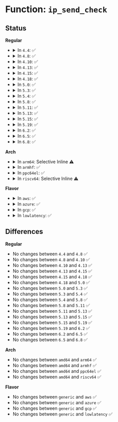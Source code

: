 # Function: <code>ip_send_check</code>

## Status
<b>Regular</b>
<ul>
<li>
<details>
<summary>In <code>4.4</code>: ✅</summary>

```c
void ip_send_check(struct iphdr *iph);
```

**Collision:** Unique Global

**Inline:** No

**Transformation:** False

**Instances:**

```
In net/ipv4/ip_output.c (ffffffff8175c270)
Location: net/ipv4/ip_output.c:92
Inline: False
Direct callers:
  - net/ipv4/ip_fragment.c:ip_defrag
  - net/ipv4/ip_options.c:ip_forward_options
  - net/ipv4/ip_output.c:ip_do_fragment
  - net/ipv4/ip_output.c:ip_do_fragment
  - net/ipv4/ip_output.c:ip_do_fragment
  - net/ipv4/ip_output.c:__ip_local_out
  - net/ipv4/af_inet.c:inet_gso_segment
  - net/ipv4/cipso_ipv4.c:cipso_v4_skbuff_setattr
  - net/ipv4/cipso_ipv4.c:cipso_v4_skbuff_delattr
  - net/ipv4/xfrm4_input.c:xfrm4_transport_finish
```
**Symbols:**

```
ffffffff8175c270-ffffffff8175c2b9: ip_send_check (STB_GLOBAL)
```
</details>
</li>
<li>
<details>
<summary>In <code>4.8</code>: ✅</summary>

```c
void ip_send_check(struct iphdr *iph);
```

**Collision:** Unique Global

**Inline:** No

**Transformation:** False

**Instances:**

```
In net/ipv4/ip_output.c (ffffffff817c8510)
Location: net/ipv4/ip_output.c:88
Inline: False
Direct callers:
  - net/ipv4/ip_fragment.c:ip_defrag
  - net/ipv4/ip_options.c:ip_forward_options
  - net/ipv4/ip_output.c:ip_do_fragment
  - net/ipv4/ip_output.c:ip_do_fragment
  - net/ipv4/ip_output.c:ip_do_fragment
  - net/ipv4/ip_output.c:__ip_local_out
  - net/ipv4/af_inet.c:inet_gso_segment
  - net/ipv4/cipso_ipv4.c:cipso_v4_skbuff_delattr
  - net/ipv4/cipso_ipv4.c:cipso_v4_skbuff_setattr
  - net/ipv4/xfrm4_input.c:xfrm4_transport_finish
```
**Symbols:**

```
ffffffff817c8510-ffffffff817c8559: ip_send_check (STB_GLOBAL)
```
</details>
</li>
<li>
<details>
<summary>In <code>4.10</code>: ✅</summary>

```c
void ip_send_check(struct iphdr *iph);
```

**Collision:** Unique Global

**Inline:** No

**Transformation:** False

**Instances:**

```
In net/ipv4/ip_output.c (ffffffff817f8000)
Location: net/ipv4/ip_output.c:90
Inline: False
Direct callers:
  - net/ipv4/ip_fragment.c:ip_defrag
  - net/ipv4/ip_options.c:ip_forward_options
  - net/ipv4/ip_output.c:ip_do_fragment
  - net/ipv4/ip_output.c:ip_do_fragment
  - net/ipv4/ip_output.c:ip_do_fragment
  - net/ipv4/ip_output.c:__ip_local_out
  - net/ipv4/af_inet.c:inet_gso_segment
  - net/ipv4/cipso_ipv4.c:cipso_v4_skbuff_delattr
  - net/ipv4/cipso_ipv4.c:cipso_v4_skbuff_setattr
  - net/ipv4/xfrm4_input.c:xfrm4_transport_finish
```
**Symbols:**

```
ffffffff817f8000-ffffffff817f8049: ip_send_check (STB_GLOBAL)
```
</details>
</li>
<li>
<details>
<summary>In <code>4.13</code>: ✅</summary>

```c
void ip_send_check(struct iphdr *iph);
```

**Collision:** Unique Global

**Inline:** No

**Transformation:** False

**Instances:**

```
In net/ipv4/ip_output.c (ffffffff818183f0)
Location: net/ipv4/ip_output.c:90
Inline: False
Direct callers:
  - net/ipv4/ip_fragment.c:ip_defrag
  - net/ipv4/ip_options.c:ip_forward_options
  - net/ipv4/ip_output.c:ip_do_fragment
  - net/ipv4/ip_output.c:ip_do_fragment
  - net/ipv4/ip_output.c:ip_do_fragment
  - net/ipv4/ip_output.c:__ip_local_out
  - net/ipv4/af_inet.c:inet_gso_segment
  - net/ipv4/cipso_ipv4.c:cipso_v4_skbuff_delattr
  - net/ipv4/cipso_ipv4.c:cipso_v4_skbuff_setattr
  - net/ipv4/xfrm4_input.c:xfrm4_transport_finish
```
**Symbols:**

```
ffffffff818183f0-ffffffff81818439: ip_send_check (STB_GLOBAL)
```
</details>
</li>
<li>
<details>
<summary>In <code>4.15</code>: ✅</summary>

```c
void ip_send_check(struct iphdr *iph);
```

**Collision:** Unique Global

**Inline:** No

**Transformation:** False

**Instances:**

```
In net/ipv4/ip_output.c (ffffffff81897550)
Location: net/ipv4/ip_output.c:90
Inline: False
Direct callers:
  - net/ipv4/ip_fragment.c:ip_defrag
  - net/ipv4/ip_options.c:ip_forward_options
  - net/ipv4/ip_output.c:ip_do_fragment
  - net/ipv4/ip_output.c:ip_do_fragment
  - net/ipv4/ip_output.c:ip_do_fragment
  - net/ipv4/ip_output.c:__ip_local_out
  - net/ipv4/af_inet.c:inet_gso_segment
  - net/ipv4/cipso_ipv4.c:cipso_v4_skbuff_delattr
  - net/ipv4/cipso_ipv4.c:cipso_v4_skbuff_setattr
  - net/ipv4/xfrm4_input.c:xfrm4_transport_finish
```
**Symbols:**

```
ffffffff81897550-ffffffff81897599: ip_send_check (STB_GLOBAL)
```
</details>
</li>
<li>
<details>
<summary>In <code>4.18</code>: ✅</summary>

```c
void ip_send_check(struct iphdr *iph);
```

**Collision:** Unique Global

**Inline:** No

**Transformation:** False

**Instances:**

```
In net/ipv4/ip_output.c (ffffffff818eb830)
Location: net/ipv4/ip_output.c:90
Inline: False
Direct callers:
  - net/ipv4/ip_fragment.c:ip_defrag
  - net/ipv4/ip_options.c:ip_forward_options
  - net/ipv4/ip_output.c:ip_do_fragment
  - net/ipv4/ip_output.c:ip_do_fragment
  - net/ipv4/ip_output.c:ip_do_fragment
  - net/ipv4/ip_output.c:__ip_local_out
  - net/ipv4/af_inet.c:inet_gso_segment
  - net/ipv4/cipso_ipv4.c:cipso_v4_skbuff_delattr
  - net/ipv4/cipso_ipv4.c:cipso_v4_skbuff_setattr
  - net/ipv4/xfrm4_input.c:xfrm4_transport_finish
```
**Symbols:**

```
ffffffff818eb830-ffffffff818eb879: ip_send_check (STB_GLOBAL)
```
</details>
</li>
<li>
<details>
<summary>In <code>5.0</code>: ✅</summary>

```c
void ip_send_check(struct iphdr *iph);
```

**Collision:** Unique Global

**Inline:** No

**Transformation:** False

**Instances:**

```
In net/ipv4/ip_output.c (ffffffff81918d50)
Location: net/ipv4/ip_output.c:90
Inline: False
Direct callers:
  - net/ipv4/ip_fragment.c:ip_defrag
  - net/ipv4/ip_options.c:ip_forward_options
  - net/ipv4/ip_output.c:ip_do_fragment
  - net/ipv4/ip_output.c:ip_do_fragment
  - net/ipv4/ip_output.c:ip_do_fragment
  - net/ipv4/ip_output.c:__ip_local_out
  - net/ipv4/af_inet.c:inet_gso_segment
  - net/ipv4/ipmr.c:ipmr_queue_xmit
  - net/ipv4/cipso_ipv4.c:cipso_v4_skbuff_delattr
  - net/ipv4/cipso_ipv4.c:cipso_v4_skbuff_setattr
  - net/ipv4/xfrm4_input.c:xfrm4_transport_finish
```
**Symbols:**

```
ffffffff81918d50-ffffffff81918d99: ip_send_check (STB_GLOBAL)
```
</details>
</li>
<li>
<details>
<summary>In <code>5.3</code>: ✅</summary>

```c
void ip_send_check(struct iphdr *iph);
```

**Collision:** Unique Global

**Inline:** No

**Transformation:** False

**Instances:**

```
In net/ipv4/ip_output.c (ffffffff8197ac90)
Location: net/ipv4/ip_output.c:91
Inline: False
Direct callers:
  - net/ipv4/ip_fragment.c:ip_frag_queue
  - net/ipv4/ip_options.c:ip_forward_options
  - net/ipv4/ip_output.c:ip_frag_next
  - net/ipv4/ip_output.c:ip_fraglist_prepare
  - net/ipv4/ip_output.c:ip_fraglist_init
  - net/ipv4/ip_output.c:__ip_local_out
  - net/ipv4/af_inet.c:inet_gso_segment
  - net/ipv4/ipmr.c:ipmr_queue_xmit
  - net/ipv4/cipso_ipv4.c:cipso_v4_skbuff_delattr
  - net/ipv4/cipso_ipv4.c:cipso_v4_skbuff_setattr
  - net/ipv4/xfrm4_input.c:xfrm4_transport_finish
```
**Symbols:**

```
ffffffff8197ac90-ffffffff8197acd9: ip_send_check (STB_GLOBAL)
```
</details>
</li>
<li>
<details>
<summary>In <code>5.4</code>: ✅</summary>

```c
void ip_send_check(struct iphdr *iph);
```

**Collision:** Unique Global

**Inline:** No

**Transformation:** False

**Instances:**

```
In net/ipv4/ip_output.c (ffffffff819b1600)
Location: net/ipv4/ip_output.c:91
Inline: False
Direct callers:
  - net/ipv4/ip_fragment.c:ip_frag_queue
  - net/ipv4/ip_options.c:ip_forward_options
  - net/ipv4/ip_output.c:ip_frag_next
  - net/ipv4/ip_output.c:ip_fraglist_prepare
  - net/ipv4/ip_output.c:ip_fraglist_init
  - net/ipv4/ip_output.c:__ip_local_out
  - net/ipv4/af_inet.c:inet_gso_segment
  - net/ipv4/ipmr.c:ipmr_queue_xmit
  - net/ipv4/cipso_ipv4.c:cipso_v4_skbuff_delattr
  - net/ipv4/cipso_ipv4.c:cipso_v4_skbuff_setattr
  - net/ipv4/xfrm4_input.c:xfrm4_transport_finish
```
**Symbols:**

```
ffffffff819b1600-ffffffff819b1649: ip_send_check (STB_GLOBAL)
```
</details>
</li>
<li>
<details>
<summary>In <code>5.8</code>: ✅</summary>

```c
void ip_send_check(struct iphdr *iph);
```

**Collision:** Unique Global

**Inline:** No

**Transformation:** False

**Instances:**

```
In net/ipv4/ip_output.c (ffffffff81a9b5a0)
Location: net/ipv4/ip_output.c:92
Inline: False
Direct callers:
  - net/ipv4/ip_fragment.c:ip_frag_reasm
  - net/ipv4/ip_options.c:ip_forward_options
  - net/ipv4/ip_output.c:ip_frag_next
  - net/ipv4/ip_output.c:ip_fraglist_prepare
  - net/ipv4/ip_output.c:ip_fraglist_init
  - net/ipv4/ip_output.c:__ip_local_out
  - net/ipv4/af_inet.c:inet_gso_segment
  - net/ipv4/ipmr.c:ip_encap
  - net/ipv4/cipso_ipv4.c:cipso_v4_skbuff_delattr
  - net/ipv4/cipso_ipv4.c:cipso_v4_skbuff_setattr
  - net/ipv4/xfrm4_input.c:xfrm4_transport_finish
```
**Symbols:**

```
ffffffff81a9b5a0-ffffffff81a9b5e9: ip_send_check (STB_GLOBAL)
```
</details>
</li>
<li>
<details>
<summary>In <code>5.11</code>: ✅</summary>

```c
void ip_send_check(struct iphdr *iph);
```

**Collision:** Unique Global

**Inline:** No

**Transformation:** False

**Instances:**

```
In net/ipv4/ip_output.c (ffffffff81aa5410)
Location: net/ipv4/ip_output.c:92
Inline: False
Direct callers:
  - net/ipv4/ip_fragment.c:ip_frag_reasm
  - net/ipv4/ip_options.c:ip_forward_options
  - net/ipv4/ip_output.c:ip_frag_next
  - net/ipv4/ip_output.c:ip_fraglist_prepare
  - net/ipv4/ip_output.c:ip_fraglist_init
  - net/ipv4/ip_output.c:__ip_local_out
  - net/ipv4/af_inet.c:inet_gso_segment
  - net/ipv4/ip_tunnel_core.c:iptunnel_pmtud_build_icmp
  - net/ipv4/ipmr.c:ip_encap
  - net/ipv4/cipso_ipv4.c:cipso_v4_skbuff_delattr
  - net/ipv4/cipso_ipv4.c:cipso_v4_skbuff_setattr
  - net/ipv4/xfrm4_input.c:xfrm4_transport_finish
```
**Symbols:**

```
ffffffff81aa5410-ffffffff81aa5459: ip_send_check (STB_GLOBAL)
```
</details>
</li>
<li>
<details>
<summary>In <code>5.13</code>: ✅</summary>

```c
void ip_send_check(struct iphdr *iph);
```

**Collision:** Unique Global

**Inline:** No

**Transformation:** False

**Instances:**

```
In net/ipv4/ip_output.c (ffffffff81a904d0)
Location: net/ipv4/ip_output.c:92
Inline: False
Direct callers:
  - net/core/selftests.c:net_test_get_skb
  - net/ipv4/ip_options.c:ip_forward_options
  - net/ipv4/ip_output.c:ip_frag_next
  - net/ipv4/ip_output.c:ip_fraglist_prepare
  - net/ipv4/ip_output.c:ip_fraglist_init
  - net/ipv4/ip_output.c:__ip_local_out
  - net/ipv4/af_inet.c:inet_gso_segment
  - net/ipv4/ip_tunnel_core.c:iptunnel_pmtud_build_icmp
  - net/ipv4/ipmr.c:ipmr_queue_xmit
  - net/ipv4/cipso_ipv4.c:cipso_v4_skbuff_delattr
  - net/ipv4/cipso_ipv4.c:cipso_v4_skbuff_setattr
  - net/ipv4/xfrm4_input.c:xfrm4_transport_finish
```
**Symbols:**

```
ffffffff81a904d0-ffffffff81a90519: ip_send_check (STB_GLOBAL)
```
</details>
</li>
<li>
<details>
<summary>In <code>5.15</code>: ✅</summary>

```c
void ip_send_check(struct iphdr *iph);
```

**Collision:** Unique Global

**Inline:** No

**Transformation:** False

**Instances:**

```
In net/ipv4/ip_output.c (ffffffff81b4b740)
Location: net/ipv4/ip_output.c:92
Inline: False
Direct callers:
  - net/core/selftests.c:net_test_get_skb
  - net/ipv4/ip_options.c:ip_forward_options
  - net/ipv4/ip_output.c:ip_do_fragment
  - net/ipv4/ip_output.c:ip_frag_next
  - net/ipv4/ip_output.c:ip_fraglist_prepare
  - net/ipv4/ip_output.c:ip_fraglist_init
  - net/ipv4/ip_output.c:__ip_local_out
  - net/ipv4/af_inet.c:inet_gso_segment
  - net/ipv4/ip_tunnel_core.c:iptunnel_pmtud_build_icmp
  - net/ipv4/ipmr.c:ipmr_queue_xmit
  - net/ipv4/cipso_ipv4.c:cipso_v4_skbuff_delattr
  - net/ipv4/cipso_ipv4.c:cipso_v4_skbuff_setattr
  - net/ipv4/xfrm4_input.c:xfrm4_transport_finish
```
**Symbols:**

```
ffffffff81b4b740-ffffffff81b4b789: ip_send_check (STB_GLOBAL)
```
</details>
</li>
<li>
<details>
<summary>In <code>5.19</code>: ✅</summary>

```c
void ip_send_check(struct iphdr *iph);
```

**Collision:** Unique Global

**Inline:** No

**Transformation:** False

**Instances:**

```
In net/ipv4/ip_output.c (ffffffff81cd8c80)
Location: net/ipv4/ip_output.c:92
Inline: False
Direct callers:
  - net/core/selftests.c:net_test_get_skb
  - net/ipv4/ip_options.c:ip_forward_options
  - net/ipv4/ip_output.c:ip_do_fragment
  - net/ipv4/ip_output.c:ip_frag_next
  - net/ipv4/ip_output.c:ip_fraglist_prepare
  - net/ipv4/ip_output.c:ip_fraglist_init
  - net/ipv4/ip_output.c:__ip_local_out
  - net/ipv4/af_inet.c:inet_gso_segment
  - net/ipv4/ip_tunnel_core.c:iptunnel_pmtud_build_icmp
  - net/ipv4/ipmr.c:ip_encap
  - net/ipv4/cipso_ipv4.c:cipso_v4_skbuff_delattr
  - net/ipv4/cipso_ipv4.c:cipso_v4_skbuff_setattr
  - net/ipv4/xfrm4_input.c:xfrm4_transport_finish
```
**Symbols:**

```
ffffffff81cd8c80-ffffffff81cd8cd5: ip_send_check (STB_GLOBAL)
```
</details>
</li>
<li>
<details>
<summary>In <code>6.2</code>: ✅</summary>

```c
void ip_send_check(struct iphdr *iph);
```

**Collision:** Unique Global

**Inline:** No

**Transformation:** False

**Instances:**

```
In net/ipv4/ip_output.c (ffffffff81e99380)
Location: net/ipv4/ip_output.c:92
Inline: False
Direct callers:
  - net/core/selftests.c:net_test_get_skb
  - net/ipv4/ip_options.c:ip_forward_options
  - net/ipv4/ip_output.c:ip_do_fragment
  - net/ipv4/ip_output.c:ip_frag_next
  - net/ipv4/ip_output.c:ip_fraglist_prepare
  - net/ipv4/ip_output.c:ip_fraglist_init
  - net/ipv4/ip_output.c:__ip_local_out
  - net/ipv4/af_inet.c:inet_gso_segment
  - net/ipv4/ip_tunnel_core.c:iptunnel_pmtud_build_icmp
  - net/ipv4/ipmr.c:ip_encap
  - net/ipv4/cipso_ipv4.c:cipso_v4_skbuff_delattr
  - net/ipv4/cipso_ipv4.c:cipso_v4_skbuff_setattr
  - net/ipv4/xfrm4_input.c:xfrm4_transport_finish
```
**Symbols:**

```
ffffffff81e99380-ffffffff81e993d5: ip_send_check (STB_GLOBAL)
```
</details>
</li>
<li>
<details>
<summary>In <code>6.5</code>: ✅</summary>

```c
void ip_send_check(struct iphdr *iph);
```

**Collision:** Unique Global

**Inline:** No

**Transformation:** False

**Instances:**

```
In net/ipv4/ip_output.c (ffffffff81ef7c70)
Location: net/ipv4/ip_output.c:93
Inline: False
Direct callers:
  - net/core/selftests.c:net_test_get_skb
  - net/ipv4/ip_options.c:ip_forward_options
  - net/ipv4/ip_output.c:ip_do_fragment
  - net/ipv4/ip_output.c:ip_frag_next
  - net/ipv4/ip_output.c:ip_fraglist_prepare
  - net/ipv4/ip_output.c:ip_fraglist_init
  - net/ipv4/ip_output.c:__ip_local_out
  - net/ipv4/af_inet.c:inet_gso_segment
  - net/ipv4/ip_tunnel_core.c:iptunnel_pmtud_build_icmp
  - net/ipv4/ipmr.c:ip_encap
  - net/ipv4/cipso_ipv4.c:cipso_v4_skbuff_delattr
  - net/ipv4/cipso_ipv4.c:cipso_v4_skbuff_setattr
  - net/ipv4/xfrm4_input.c:xfrm4_transport_finish
```
**Symbols:**

```
ffffffff81ef7c70-ffffffff81ef7cc5: ip_send_check (STB_GLOBAL)
```
</details>
</li>
<li>
<details>
<summary>In <code>6.8</code>: ✅</summary>

```c
void ip_send_check(struct iphdr *iph);
```

**Collision:** Unique Global

**Inline:** No

**Transformation:** False

**Instances:**

```
In net/ipv4/ip_output.c (ffffffff81fbbb90)
Location: net/ipv4/ip_output.c:93
Inline: False
Direct callers:
  - net/core/selftests.c:net_test_get_skb
  - net/ipv4/ip_options.c:ip_forward_options
  - net/ipv4/ip_output.c:ip_do_fragment
  - net/ipv4/ip_output.c:ip_frag_next
  - net/ipv4/ip_output.c:ip_fraglist_prepare
  - net/ipv4/ip_output.c:ip_fraglist_init
  - net/ipv4/ip_output.c:__ip_local_out
  - net/ipv4/af_inet.c:inet_gso_segment
  - net/ipv4/ip_tunnel_core.c:iptunnel_pmtud_build_icmp
  - net/ipv4/ipmr.c:ip_encap
  - net/ipv4/cipso_ipv4.c:cipso_v4_skbuff_delattr
  - net/ipv4/cipso_ipv4.c:cipso_v4_skbuff_setattr
  - net/ipv4/xfrm4_input.c:xfrm4_transport_finish
```
**Symbols:**

```
ffffffff81fbbb90-ffffffff81fbbbe5: ip_send_check (STB_GLOBAL)
```
</details>
</li>
</ul>
<b>Arch</b>
<ul>
<li>
<details>
<summary>In <code>arm64</code>: Selective Inline ⚠️</summary>

```c
void ip_send_check(struct iphdr *iph);
```

**Collision:** Unique Global

**Inline:** Selective

**Transformation:** False

**Instances:**

```
In net/ipv4/ip_output.c (ffff800010c6265c)
Location: net/ipv4/ip_output.c:91
Inline: True
Inline callers:
  - net/ipv4/ip_output.c:ip_frag_next
  - net/ipv4/ip_output.c:ip_fraglist_prepare
  - net/ipv4/ip_output.c:ip_fraglist_init
  - net/ipv4/ip_output.c:__ip_local_out
Direct callers:
  - net/ipv4/ip_fragment.c:ip_frag_queue
  - net/ipv4/ip_options.c:ip_forward_options
  - net/ipv4/af_inet.c:inet_gso_segment
  - net/ipv4/ipmr.c:ipmr_queue_xmit
  - net/ipv4/cipso_ipv4.c:cipso_v4_skbuff_delattr
  - net/ipv4/cipso_ipv4.c:cipso_v4_skbuff_setattr
  - net/ipv4/xfrm4_input.c:xfrm4_transport_finish
```
**Symbols:**

```
ffff800010c62158-ffff800010c621d0: ip_send_check (STB_GLOBAL)
```
</details>
</li>
<li>
<details>
<summary>In <code>armhf</code>: ✅</summary>

```c
void ip_send_check(struct iphdr *iph);
```

**Collision:** Unique Global

**Inline:** No

**Transformation:** False

**Instances:**

```
In net/ipv4/ip_output.c (c0d714f0)
Location: net/ipv4/ip_output.c:91
Inline: False
Direct callers:
  - net/ipv4/ip_fragment.c:ip_frag_queue
  - net/ipv4/ip_options.c:ip_forward_options
  - net/ipv4/ip_output.c:ip_frag_next
  - net/ipv4/ip_output.c:ip_fraglist_prepare
  - net/ipv4/ip_output.c:ip_fraglist_init
  - net/ipv4/ip_output.c:__ip_local_out
  - net/ipv4/af_inet.c:inet_gso_segment
  - net/ipv4/ipmr.c:ipmr_queue_xmit
  - net/ipv4/cipso_ipv4.c:cipso_v4_skbuff_delattr
  - net/ipv4/cipso_ipv4.c:cipso_v4_skbuff_setattr
  - net/ipv4/xfrm4_input.c:xfrm4_transport_finish
```
**Symbols:**

```
c0d714f0-c0d71564: ip_send_check (STB_GLOBAL)
```
</details>
</li>
<li>
<details>
<summary>In <code>ppc64el</code>: ✅</summary>

```c
void ip_send_check(struct iphdr *iph);
```

**Collision:** Unique Global

**Inline:** No

**Transformation:** False

**Instances:**

```
In net/ipv4/ip_output.c (c000000000d65180)
Location: net/ipv4/ip_output.c:91
Inline: False
Direct callers:
  - net/ipv4/ip_fragment.c:ip_frag_queue
  - net/ipv4/ip_options.c:ip_forward_options
  - net/ipv4/ip_output.c:ip_frag_next
  - net/ipv4/ip_output.c:ip_fraglist_prepare
  - net/ipv4/ip_output.c:ip_fraglist_init
  - net/ipv4/ip_output.c:__ip_local_out
  - net/ipv4/af_inet.c:inet_gso_segment
  - net/ipv4/af_inet.c:inet_gso_segment
  - net/ipv4/ipmr.c:ipmr_queue_xmit
  - net/ipv4/cipso_ipv4.c:cipso_v4_skbuff_delattr
  - net/ipv4/cipso_ipv4.c:cipso_v4_skbuff_setattr
  - net/ipv4/xfrm4_input.c:xfrm4_transport_finish
```
**Symbols:**

```
c000000000d65180-c000000000d651f4: ip_send_check (STB_GLOBAL)
```
</details>
</li>
<li>
<details>
<summary>In <code>riscv64</code>: Selective Inline ⚠️</summary>

```c
void ip_send_check(struct iphdr *iph);
```

**Collision:** Unique Global

**Inline:** Selective

**Transformation:** False

**Instances:**

```
In net/ipv4/ip_output.c (ffffffe0007ca286)
Location: net/ipv4/ip_output.c:91
Inline: True
Inline callers:
  - net/ipv4/ip_output.c:ip_frag_next
  - net/ipv4/ip_output.c:ip_fraglist_prepare
  - net/ipv4/ip_output.c:ip_fraglist_init
  - net/ipv4/ip_output.c:__ip_local_out
Direct callers:
  - net/ipv4/ip_fragment.c:ip_frag_queue
  - net/ipv4/ip_options.c:ip_forward_options
  - net/ipv4/af_inet.c:inet_gso_segment
  - net/ipv4/ipmr.c:ipmr_queue_xmit
  - net/ipv4/cipso_ipv4.c:cipso_v4_skbuff_delattr
  - net/ipv4/cipso_ipv4.c:cipso_v4_skbuff_setattr
  - net/ipv4/xfrm4_input.c:xfrm4_transport_finish
```
**Symbols:**

```
ffffffe0007c9bbe-ffffffe0007c9bf6: ip_send_check (STB_GLOBAL)
```
</details>
</li>
</ul>
<b>Flavor</b>
<ul>
<li>
<details>
<summary>In <code>aws</code>: ✅</summary>

```c
void ip_send_check(struct iphdr *iph);
```

**Collision:** Unique Global

**Inline:** No

**Transformation:** False

**Instances:**

```
In net/ipv4/ip_output.c (ffffffff81951470)
Location: net/ipv4/ip_output.c:91
Inline: False
Direct callers:
  - net/ipv4/ip_fragment.c:ip_frag_queue
  - net/ipv4/ip_options.c:ip_forward_options
  - net/ipv4/ip_output.c:ip_frag_next
  - net/ipv4/ip_output.c:ip_fraglist_prepare
  - net/ipv4/ip_output.c:ip_fraglist_init
  - net/ipv4/ip_output.c:__ip_local_out
  - net/ipv4/af_inet.c:inet_gso_segment
  - net/ipv4/ipmr.c:ipmr_queue_xmit
  - net/ipv4/cipso_ipv4.c:cipso_v4_skbuff_delattr
  - net/ipv4/cipso_ipv4.c:cipso_v4_skbuff_setattr
  - net/ipv4/xfrm4_input.c:xfrm4_transport_finish
```
**Symbols:**

```
ffffffff81951470-ffffffff819514b9: ip_send_check (STB_GLOBAL)
```
</details>
</li>
<li>
<details>
<summary>In <code>azure</code>: ✅</summary>

```c
void ip_send_check(struct iphdr *iph);
```

**Collision:** Unique Global

**Inline:** No

**Transformation:** False

**Instances:**

```
In net/ipv4/ip_output.c (ffffffff8190af60)
Location: net/ipv4/ip_output.c:91
Inline: False
Direct callers:
  - net/ipv4/ip_fragment.c:ip_frag_queue
  - net/ipv4/ip_options.c:ip_forward_options
  - net/ipv4/ip_output.c:ip_frag_next
  - net/ipv4/ip_output.c:ip_fraglist_prepare
  - net/ipv4/ip_output.c:ip_fraglist_init
  - net/ipv4/ip_output.c:__ip_local_out
  - net/ipv4/af_inet.c:inet_gso_segment
  - net/ipv4/ipmr.c:ipmr_queue_xmit
  - net/ipv4/cipso_ipv4.c:cipso_v4_skbuff_delattr
  - net/ipv4/cipso_ipv4.c:cipso_v4_skbuff_setattr
  - net/ipv4/xfrm4_input.c:xfrm4_transport_finish
```
**Symbols:**

```
ffffffff8190af60-ffffffff8190afa9: ip_send_check (STB_GLOBAL)
```
</details>
</li>
<li>
<details>
<summary>In <code>gcp</code>: ✅</summary>

```c
void ip_send_check(struct iphdr *iph);
```

**Collision:** Unique Global

**Inline:** No

**Transformation:** False

**Instances:**

```
In net/ipv4/ip_output.c (ffffffff819bbc40)
Location: net/ipv4/ip_output.c:91
Inline: False
Direct callers:
  - net/ipv4/ip_fragment.c:ip_frag_queue
  - net/ipv4/ip_options.c:ip_forward_options
  - net/ipv4/ip_output.c:ip_frag_next
  - net/ipv4/ip_output.c:ip_fraglist_prepare
  - net/ipv4/ip_output.c:ip_fraglist_init
  - net/ipv4/ip_output.c:__ip_local_out
  - net/ipv4/af_inet.c:inet_gso_segment
  - net/ipv4/ipmr.c:ipmr_queue_xmit
  - net/ipv4/cipso_ipv4.c:cipso_v4_skbuff_delattr
  - net/ipv4/cipso_ipv4.c:cipso_v4_skbuff_setattr
  - net/ipv4/xfrm4_input.c:xfrm4_transport_finish
```
**Symbols:**

```
ffffffff819bbc40-ffffffff819bbc89: ip_send_check (STB_GLOBAL)
```
</details>
</li>
<li>
<details>
<summary>In <code>lowlatency</code>: ✅</summary>

```c
void ip_send_check(struct iphdr *iph);
```

**Collision:** Unique Global

**Inline:** No

**Transformation:** False

**Instances:**

```
In net/ipv4/ip_output.c (ffffffff819c5550)
Location: net/ipv4/ip_output.c:91
Inline: False
Direct callers:
  - net/ipv4/ip_fragment.c:ip_frag_queue
  - net/ipv4/ip_options.c:ip_forward_options
  - net/ipv4/ip_output.c:ip_frag_next
  - net/ipv4/ip_output.c:ip_fraglist_prepare
  - net/ipv4/ip_output.c:ip_fraglist_init
  - net/ipv4/ip_output.c:__ip_local_out
  - net/ipv4/af_inet.c:inet_gso_segment
  - net/ipv4/ipmr.c:ipmr_queue_xmit
  - net/ipv4/cipso_ipv4.c:cipso_v4_skbuff_delattr
  - net/ipv4/cipso_ipv4.c:cipso_v4_skbuff_setattr
  - net/ipv4/xfrm4_input.c:xfrm4_transport_finish
```
**Symbols:**

```
ffffffff819c5550-ffffffff819c5599: ip_send_check (STB_GLOBAL)
```
</details>
</li>
</ul>

## Differences
<b>Regular</b>
<ul>
<li>
No changes between <code>4.4</code> and <code>4.8</code> ✅
</li>
<li>
No changes between <code>4.8</code> and <code>4.10</code> ✅
</li>
<li>
No changes between <code>4.10</code> and <code>4.13</code> ✅
</li>
<li>
No changes between <code>4.13</code> and <code>4.15</code> ✅
</li>
<li>
No changes between <code>4.15</code> and <code>4.18</code> ✅
</li>
<li>
No changes between <code>4.18</code> and <code>5.0</code> ✅
</li>
<li>
No changes between <code>5.0</code> and <code>5.3</code> ✅
</li>
<li>
No changes between <code>5.3</code> and <code>5.4</code> ✅
</li>
<li>
No changes between <code>5.4</code> and <code>5.8</code> ✅
</li>
<li>
No changes between <code>5.8</code> and <code>5.11</code> ✅
</li>
<li>
No changes between <code>5.11</code> and <code>5.13</code> ✅
</li>
<li>
No changes between <code>5.13</code> and <code>5.15</code> ✅
</li>
<li>
No changes between <code>5.15</code> and <code>5.19</code> ✅
</li>
<li>
No changes between <code>5.19</code> and <code>6.2</code> ✅
</li>
<li>
No changes between <code>6.2</code> and <code>6.5</code> ✅
</li>
<li>
No changes between <code>6.5</code> and <code>6.8</code> ✅
</li>
</ul>
<b>Arch</b>
<ul>
<li>
No changes between <code>amd64</code> and <code>arm64</code> ✅
</li>
<li>
No changes between <code>amd64</code> and <code>armhf</code> ✅
</li>
<li>
No changes between <code>amd64</code> and <code>ppc64el</code> ✅
</li>
<li>
No changes between <code>amd64</code> and <code>riscv64</code> ✅
</li>
</ul>
<b>Flavor</b>
<ul>
<li>
No changes between <code>generic</code> and <code>aws</code> ✅
</li>
<li>
No changes between <code>generic</code> and <code>azure</code> ✅
</li>
<li>
No changes between <code>generic</code> and <code>gcp</code> ✅
</li>
<li>
No changes between <code>generic</code> and <code>lowlatency</code> ✅
</li>
</ul>
